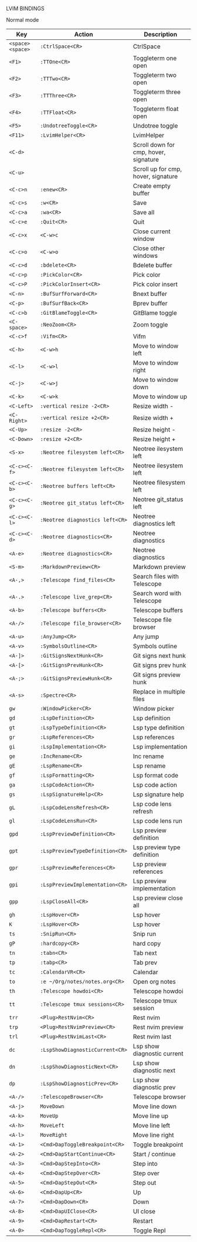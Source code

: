 LVIM BINDINGS

Normal mode

| Key              | Action                          | Description                           |
| ---------------- | ------------------------------- | ------------------------------------- |
| `<space><space>` | `:CtrlSpace<CR>`                | CtrlSpace                             |
| `<F1>`           | `:TTOne<CR>`                    | Toggleterm one open                   |
| `<F2>`           | `:TTTwo<CR>`                    | Toggleterm two open                   |
| `<F3>`           | `:TTThree<CR>`                  | Toggleterm three open                 |
| `<F4>`           | `:TTFloat<CR>`                  | Toggleterm float open                 |
| `<F5>`           | `:UndotreeToggle<CR>`           | Undotree toggle                       |
| `<F11>`          | `:LvimHelper<CR>`               | LvimHelper                            |
| `<C-d>`          |                                 | Scroll down for cmp, hover, signature |
| `<C-u>`          |                                 | Scroll up for cmp, hover, signature   |
| `<C-c>n`         | `:enew<CR>`                     | Create empty buffer                   |
| `<C-c>s`         | `:w<CR>`                        | Save                                  |
| `<C-c>a`         | `:wa<CR>`                       | Save all                              |
| `<C-c>e`         | `:Quit<CR>`                     | Quit                                  |
| `<C-c>x`         | `<C-w>c`                        | Close current window                  |
| `<C-c>o`         | `<C-w>o`                        | Close other windows                   |
| `<C-c>d`         | `:bdelete<CR>`                  | Bdelete buffer                        |
| `<C-c>p`         | `:PickColor<CR>`                | Pick color                            |
| `<C-c>P`         | `:PickColorInsert<CR>`          | Pick color insert                     |
| `<C-n>`          | `:BufSurfForward<CR>`           | Bnext buffer                          |
| `<C-p>`          | `:BufSurfBack<CR>`              | Bprev buffer                          |
| `<C-c>b`         | `:GitBlameToggle<CR>`           | GitBlame toggle                       |
| `<C-space>`      | `:NeoZoom<CR>`                  | Zoom toggle                           |
| `<C-c>f`         | `:Vifm<CR>`                     | Vifm                                  |
| `<C-h>`          | `<C-w>h`                        | Move to window left                   |
| `<C-l>`          | `<C-w>l`                        | Move to window right                  |
| `<C-j>`          | `<C-w>j`                        | Move to window down                   |
| `<C-k>`          | `<C-w>k`                        | Move to window up                     |
| `<C-Left>`       | `:vertical resize -2<CR>`       | Resize width -                        |
| `<C-Right>`      | `:vertical resize +2<CR>`       | Resize width +                        |
| `<C-Up>`         | `:resize -2<CR>`                | Resize height -                       |
| `<C-Down>`       | `:resize +2<CR>`                | Resize height +                       |
| `<S-x>`          | `:Neotree filesystem left<CR>`  | Neotree ilesystem left                |
| `<C-c><C-f>`     | `:Neotree filesystem left<CR>`  | Neotree ilesystem left                |
| `<C-c><C-b>`     | `:Neotree buffers left<CR>`     | Neotree filesystem left               |
| `<C-c><C-g>`     | `:Neotree git_status left<CR>`  | Neotree git_status left               |
| `<C-c><C-l>`     | `:Neotree diagnostics left<CR>` | Neotree diagnostics left              |
| `<C-c><C-d>`     | `:Neotree diagnostics<CR>`      | Neotree diagnostics                   |
| `<A-e>`          | `:Neotree diagnostics<CR>`      | Neotree diagnostics                   |
| `<S-m>`          | `:MarkdownPreview<CR>`          | Markdown preview                      |
| `<A-,>`          | `:Telescope find_files<CR>`     | Search files with Telescope           |
| `<A-.>`          | `:Telescope live_grep<CR>`      | Search word with Telescope            |
| `<A-b>`          | `:Telescope buffers<CR>`        | Telescope buffers                     |
| `<A-/>`          | `:Telescope file_browser<CR>`   | Telescope file browser                |
| `<A-u>`          | `:AnyJump<CR>`                  | Any jump                              |
| `<A-v>`          | `:SymbolsOutline<CR>`           | Symbols outline                       |
| `<A-]>`          | `:GitSignsNextHunk<CR>`         | Git signs next hunk                   |
| `<A-[>`          | `:GitSignsPrevHunk<CR>`         | Git signs prev hunk                   |
| `<A-;>`          | `:GitSignsPreviewHunk<CR>`      | Git signs preview hunk                |
| `<A-s>`          | `:Spectre<CR>`                  | Replace in multiple files             |
| `gw`             | `:WindowPicker<CR>`             | Window picker                         |
| `gd`             | `:LspDefinition<CR>`            | Lsp definition                        |
| `gt`             | `:LspTypeDefinition<CR>`        | Lsp type definition                   |
| `gr`             | `:LspReferences<CR>`            | Lsp references                        |
| `gi`             | `:LspImplementation<CR>`        | Lsp implementation                    |
| `ge`             | `:IncRename<CR>`                | Inc rename                            |
| `gE`             | `:LspRename<CR>`                | Lsp rename                            |
| `gf`             | `:LspFormatting<CR>`            | Lsp format code                       |
| `ga`             | `:LspCodeAction<CR>`            | Lsp code action                       |
| `gs`             | `:LspSignatureHelp<CR>`         | Lsp signature help                    |
| `gL`             | `:LspCodeLensRefresh<CR>`       | Lsp code lens refresh                 |
| `gl`             | `:LspCodeLensRun<CR>`           | Lsp code lens run                     |
| `gpd`            | `:LspPreviewDefinition<CR>`     | Lsp preview definition                |
| `gpt`            | `:LspPreviewTypeDefinition<CR>` | Lsp preview type definition           |
| `gpr`            | `:LspPreviewReferences<CR>`     | Lsp preview references                |
| `gpi`            | `:LspPreviewImplementation<CR>` | Lsp preview implementation            |
| `gpp`            | `:LspCloseAll<CR>`              | Lsp preview close all                 |
| `gh`             | `:LspHover<CR>`                 | Lsp hover                             |
| `K`              | `:LspHover<CR>`                 | Lsp hover                             |
| `ts`             | `:SnipRun<CR>`                  | Snip run                              |
| `gP`             | `:hardcopy<CR>`                 | hard copy                             |
| `tn`             | `:tabn<CR>`                     | Tab next                              |
| `tp`             | `:tabp<CR>`                     | Tab prev                              |
| `tc`             | `:CalendarVR<CR>`               | Calendar                              |
| `to`             | `:e ~/Org/notes/notes.org<CR>`  | Open org notes                        |
| `th`             | `:Telescope howdoi<CR>`         | Telescope howdoi                      |
| `tt`             | `:Telescope tmux sessions<CR>`  | Telescope tmux session                |
| `trr`            | `<Plug>RestNvim<CR>`            | Rest nvim                             |
| `trp`            | `<Plug>RestNvimPreview<CR>`     | Rest nvim preview                     |
| `trl`            | `<Plug>RestNvimLast<CR>`        | Rest nvim last                        |
| `dc`             | `:LspShowDiagnosticCurrent<CR>` | Lsp show diagnostic current           |
| `dn`             | `:LspShowDiagnosticNext<CR>`    | Lsp show diagnostic next              |
| `dp`             | `:LspShowDiagnosticPrev<CR>`    | Lsp show diagnostic prev              |
| `<A-/>`          | `:TelescopeBrowser<CR>`         | Telescope browser                     |
| `<A-j>`          | `MoveDown`                      | Move line down                        |
| `<A-k>`          | `MoveUp`                        | Move line up                          |
| `<A-h>`          | `MoveLeft`                      | Move line left                        |
| `<A-l>`          | `MoveRight`                     | Move line right                       |
| `<A-1>`          | `<Cmd>DapToggleBreakpoint<CR>`  | Toggle breakpoint                     |
| `<A-2>`          | `<Cmd>DapStartContinue<CR>`     | Start / continue                      |
| `<A-3>`          | `<Cmd>DapStepInto<CR>`          | Step into                             |
| `<A-4>`          | `<Cmd>DapStepOver<CR>`          | Step over                             |
| `<A-5>`          | `<Cmd>DapStepOut<CR>`           | Step out                              |
| `<A-6>`          | `<Cmd>DapUp<CR>`                | Up                                    |
| `<A-7>`          | `<Cmd>DapDown<CR>`              | Down                                  |
| `<A-8>`          | `<Cmd>DapUIClose<CR>`           | UI close                              |
| `<A-9>`          | `<Cmd>DapRestart<CR>`           | Restart                               |
| `<A-0>`          | `<Cmd>DapToggleRepl<CR>`        | Toggle Repl                           |

